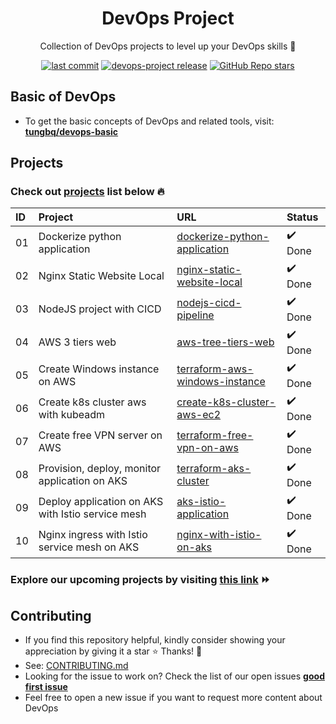 <h1 align="center">DevOps Project</h1>

<p align="center">Collection of DevOps projects to level up your DevOps skills 💝</p>
<p align="center">
  <a href="https://img.shields.io/github/last-commit/tungbq/devops-project/main"><img alt="last commit" src="https://img.shields.io/github/last-commit/tungbq/devops-project/main" /></a>
  <a href="https://github.com/tungbq/devops-project/releases"><img alt="devops-project release" src="https://img.shields.io/github/release/tungbq/devops-project.svg" /></a>
  <a href="https://github.com/tungbq/devops-project/stargazers"><img alt="GitHub Repo stars" src="https://img.shields.io/github/stars/tungbq/devops-project"/></a>
</p>

## Basic of DevOps

- To get the basic concepts of DevOps and related tools, visit: [**tungbq/devops-basic**](https://github.com/tungbq/devops-basic)

## Projects

### Check out [projects](./projects/) list below 🔥

| ID  | Project                                           | URL                                                                          | Status  |
| :-- | :------------------------------------------------ | :--------------------------------------------------------------------------- | :------ |
| 01  | Dockerize python application                      | [dockerize-python-application](./projects/dockerize-python-application/)     | ✔️ Done |
| 02  | Nginx Static Website Local                        | [nginx-static-website-local](./projects/nginx-static-website-local/)         | ✔️ Done |
| 03  | NodeJS project with CICD                          | [nodejs-cicd-pipeline](./projects/nodejs-cicd-pipeline/)                     | ✔️ Done |
| 04  | AWS 3 tiers web                                   | [aws-tree-tiers-web](./projects/aws-tree-tiers-web/)                         | ✔️ Done |
| 05  | Create Windows instance on AWS                    | [terraform-aws-windows-instance](./projects/terraform-aws-windows-instance/) | ✔️ Done |
| 06  | Create k8s cluster aws with kubeadm               | [create-k8s-cluster-aws-ec2](./projects/create-k8s-cluster-aws-ec2/)         | ✔️ Done |
| 07  | Create free VPN server on AWS                     | [terraform-free-vpn-on-aws](./projects/terraform-free-vpn-on-aws/)           | ✔️ Done |
| 08  | Provision, deploy, monitor application on AKS     | [terraform-aks-cluster](./projects/terraform-aks-cluster/)                   | ✔️ Done |
| 09  | Deploy application on AKS with Istio service mesh | [aks-istio-application](./projects/aks-istio-application/)                   | ✔️ Done |
| 10  | Nginx ingress with Istio service mesh on AKS      | [nginx-with-istio-on-aks](./projects/nginx-with-istio-on-aks/)               | ✔️ Done |

### Explore our upcoming projects by visiting [this link](https://github.com/tungbq/devops-project/issues?q=is%3Aissue+is%3Aopen+label%3Aproject) ⏩

## Contributing

- If you find this repository helpful, kindly consider showing your appreciation by giving it a star ⭐ Thanks! 💖
- See: [CONTRIBUTING.md](./CONTRIBUTING.md)
- Looking for the issue to work on? Check the list of our open issues [**good first issue**](https://github.com/tungbq/devops-project/issues?q=is%3Aissue+is%3Aopen+label%3A%22good+first+issue%22)
- Feel free to open a new issue if you want to request more content about DevOps
